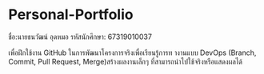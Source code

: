 # Personal-Portfolio
ชื่อ:นายธนวัฒน์ อุดหมอ รหัสนักศึกษา: 67319010037

เพื่อฝึกใช้งาน GitHub ในการพัฒนาโครงการจริงเพื่อเรียนรู้การท างานแบบ DevOps (Branch, Commit, Pull Request, Merge)สร้างผลงานเล็กๆ ที่สามารถนำไปใช้จริงหรือแสดงผลได้
